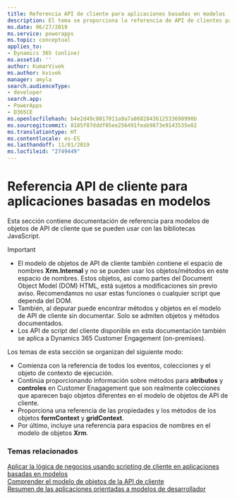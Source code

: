 ```yaml
---
title: Referencia API de cliente para aplicaciones basadas en modelos | MicrosoftDocs
description: El tema se proporciona la referencia de API de clientes para aplicaciones basadas en modelos.
ms.date: 06/27/2019
ms.service: powerapps
ms.topic: conceptual
applies_to:
- Dynamics 365 (online)
ms.assetid: ''
author: KumarVivek
ms.author: kvivek
manager: amyla
search.audienceType:
- developer
search.app:
- PowerApps
- D365CE
ms.openlocfilehash: b4e2d49c8017011a9a7a8682843612533698990b
ms.sourcegitcommit: 8185f87dddf05ee256491feab9873e9143535e02
ms.translationtype: HT
ms.contentlocale: es-ES
ms.lasthandoff: 11/01/2019
ms.locfileid: "2749449"
---
```

# <a name="client-api-reference-for-model-driven-apps"></a>Referencia API de cliente para aplicaciones basadas en modelos



Esta sección contiene documentación de referencia para modelos de objetos de API de cliente que se pueden usar con las bibliotecas JavaScript.

> [!IMPORTANT]
> - El modelo de objetos de API de cliente también contiene el espacio de nombres **Xrm.Internal** y no se pueden usar los objetos/métodos en este espacio de nombres. Estos objetos, así como partes del Document Object Model (DOM) HTML, está sujetos a modificaciones sin previo aviso. Recomendamos no usar estas funciones o cualquier script que dependa del DOM.
> - También, al depurar puede encontrar métodos y objetos en el modelo de API de cliente sin documentar. Solo se admiten objetos y métodos documentados.
> - Los API de script del cliente disponible en esta documentación también se aplica a Dynamics 365 Customer Engagement (on-premises).

Los temas de esta sección se organizan del siguiente modo:
- Comienza con la referencia de todos los eventos, colecciones y el objeto de contexto de ejecución.
- Continúa proporcionando información sobre métodos para **atributos** y **controles** en Customer Enagagement que son realmente colecciones que aparecen bajo objetos diferentes en el modelo de objetos de API de cliente.
- Proporciona una referencia de las propiedades y los métodos de los objetos **formContext** y **gridContext**.
- Por último, incluye una referencia para espacios de nombres en el modelo de objetos **Xrm**. 

### <a name="related-topics"></a>Temas relacionados

[Aplicar la lógica de negocios usando scripting de cliente en aplicaciones basadas en modelos](../client-scripting.md)<br/>
[Comprender el modelo de objetos de la API de cliente](understand-clientapi-object-model.md)<br/>
[Resumen de las aplicaciones orientadas a modelos de desarrollador](../overview.md)

